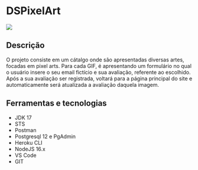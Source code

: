 <h1> DSPixelArt </h1>

<img src="https://user-images.githubusercontent.com/83430934/177159124-cc4939ac-7fad-4162-a5a8-bb17eca8cf75.png">

<h2> Descrição </h2>

<p> O projeto consiste em um cátalgo onde são apresentadas diversas artes, focadas em pixel arts. Para cada GIF, é apresentando um formulário no qual o usuário insere 
o seu email fictício e sua avaliação, referente ao escolhido. Após a sua avaliação ser registrada, voltará para a página principal do site e automaticamente será 
atualizada a avaliação daquela imagem. </p>

<h2> Ferramentas e tecnologias </h2>

<ul>
  <li> JDK 17 </li>
  <li> STS </li>
  <li> Postman </li>
  <li> Postgresql 12 e PgAdmin </li>
  <li> Heroku CLI </li>
  <li> NodeJS 16.x </li>
  <li> VS Code </li>
  <li> GIT </li>
</ul>

